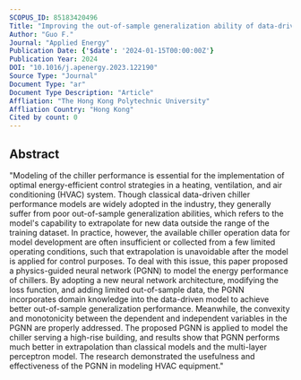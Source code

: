 ```yaml
---
SCOPUS_ID: 85183420496
Title: "Improving the out-of-sample generalization ability of data-driven chiller performance models using physics-guided neural network"
Author: "Guo F."
Journal: "Applied Energy"
Publication Date: {'$date': '2024-01-15T00:00:00Z'}
Publication Year: 2024
DOI: "10.1016/j.apenergy.2023.122190"
Source Type: "Journal"
Document Type: "ar"
Document Type Description: "Article"
Affliation: "The Hong Kong Polytechnic University"
Affliation Country: "Hong Kong"
Cited by count: 0
---
```


## Abstract
"Modeling of the chiller performance is essential for the implementation of optimal energy-efficient control strategies in a heating, ventilation, and air conditioning (HVAC) system. Though classical data-driven chiller performance models are widely adopted in the industry, they generally suffer from poor out-of-sample generalization abilities, which refers to the model's capability to extrapolate for new data outside the range of the training dataset. In practice, however, the available chiller operation data for model development are often insufficient or collected from a few limited operating conditions, such that extrapolation is unavoidable after the model is applied for control purposes. To deal with this issue, this paper proposed a physics-guided neural network (PGNN) to model the energy performance of chillers. By adopting a new neural network architecture, modifying the loss function, and adding limited out-of-sample data, the PGNN incorporates domain knowledge into the data-driven model to achieve better out-of-sample generalization performance. Meanwhile, the convexity and monotonicity between the dependent and independent variables in the PGNN are properly addressed. The proposed PGNN is applied to model the chiller serving a high-rise building, and results show that PGNN performs much better in extrapolation than classical models and the multi-layer perceptron model. The research demonstrated the usefulness and effectiveness of the PGNN in modeling HVAC equipment."
